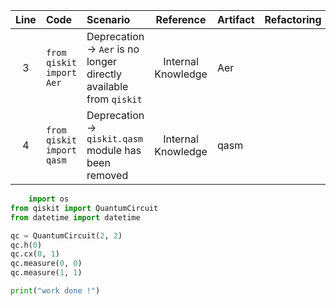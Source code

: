 | Line | Code | Scenario | Reference | Artifact | Refactoring |
| :--: | :--- | :------- | :-------: | :------- | :---------- |
| 3 | `from qiskit import Aer` | Deprecation -> `Aer` is no longer directly available from `qiskit` | Internal Knowledge | Aer | |
| 4 | `from qiskit import qasm` | Deprecation -> `qiskit.qasm` module has been removed | Internal Knowledge | qasm | |


```python
    import os
from qiskit import QuantumCircuit
from datetime import datetime

qc = QuantumCircuit(2, 2)
qc.h(0)
qc.cx(0, 1)
qc.measure(0, 0)
qc.measure(1, 1)

print("work done !")
```